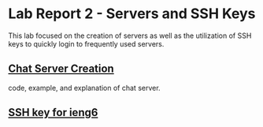 # Lab Report 2 - Servers and SSH Keys
This lab focused on the creation of servers as well as the utilization of SSH keys to quickly login to frequently used servers.
## [Chat Server Creation](chatServer.md)
code, example, and explanation of chat server.
## [SSH key for ieng6](ssh.md)

